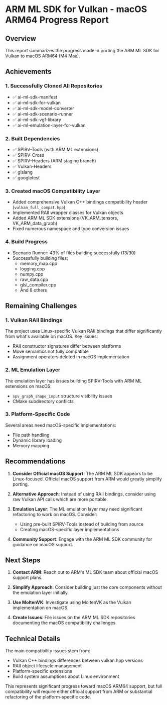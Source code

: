 # ARM ML SDK for Vulkan - macOS ARM64 Progress Report

## Overview
This report summarizes the progress made in porting the ARM ML SDK for Vulkan to macOS ARM64 (M4 Max).

## Achievements

### 1. Successfully Cloned All Repositories
- ✅ ai-ml-sdk-manifest
- ✅ ai-ml-sdk-for-vulkan
- ✅ ai-ml-sdk-model-converter
- ✅ ai-ml-sdk-scenario-runner
- ✅ ai-ml-sdk-vgf-library
- ✅ ai-ml-emulation-layer-for-vulkan

### 2. Built Dependencies
- ✅ SPIRV-Tools (with ARM ML extensions)
- ✅ SPIRV-Cross
- ✅ SPIRV-Headers (ARM staging branch)
- ✅ Vulkan-Headers
- ✅ glslang
- ✅ googletest

### 3. Created macOS Compatibility Layer
- Added comprehensive Vulkan C++ bindings compatibility header (`vulkan_full_compat.hpp`)
- Implemented RAII wrapper classes for Vulkan objects
- Added ARM ML SDK extensions (VK_ARM_tensors, VK_ARM_data_graph)
- Fixed numerous namespace and type conversion issues

### 4. Build Progress
- Scenario Runner: 43% of files building successfully (13/30)
- Successfully building files:
  - memory_map.cpp
  - logging.cpp  
  - numpy.cpp
  - raw_data.cpp
  - glsl_compiler.cpp
  - And 8 others

## Remaining Challenges

### 1. Vulkan RAII Bindings
The project uses Linux-specific Vulkan RAII bindings that differ significantly from what's available on macOS. Key issues:
- RAII constructor signatures differ between platforms
- Move semantics not fully compatible
- Assignment operators deleted in macOS implementation

### 2. ML Emulation Layer
The emulation layer has issues building SPIRV-Tools with ARM ML extensions on macOS:
- `spv_graph_shape_input` structure visibility issues
- CMake subdirectory conflicts

### 3. Platform-Specific Code
Several areas need macOS-specific implementations:
- File path handling
- Dynamic library loading
- Memory mapping

## Recommendations

1. **Consider Official macOS Support**: The ARM ML SDK appears to be Linux-focused. Official macOS support from ARM would greatly simplify porting.

2. **Alternative Approach**: Instead of using RAII bindings, consider using raw Vulkan API calls which are more portable.

3. **Emulation Layer**: The ML emulation layer may need significant refactoring to work on macOS. Consider:
   - Using pre-built SPIRV-Tools instead of building from source
   - Creating macOS-specific layer implementations

4. **Community Support**: Engage with the ARM ML SDK community for guidance on macOS support.

## Next Steps

1. **Contact ARM**: Reach out to ARM's ML SDK team about official macOS support plans.

2. **Simplify Approach**: Consider building just the core components without the emulation layer initially.

3. **Use MoltenVK**: Investigate using MoltenVK as the Vulkan implementation on macOS.

4. **Create Issues**: File issues on the ARM ML SDK repositories documenting the macOS compatibility challenges.

## Technical Details

The main compatibility issues stem from:
- Vulkan C++ bindings differences between vulkan.hpp versions
- RAII object lifecycle management
- Platform-specific extensions
- Build system assumptions about Linux environment

This represents significant progress toward macOS ARM64 support, but full compatibility will require either official support from ARM or substantial refactoring of the platform-specific code.
